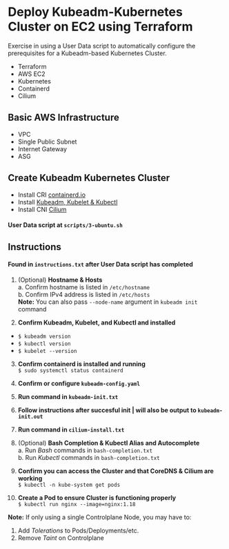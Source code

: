 # Deploy Kubeadm-Kubernetes Cluster on EC2 using Terraform

Exercise in using a User Data script to automatically configure the prerequisites for a Kubeadm-based Kubernetes Cluster.

- Terraform
- AWS EC2
- Kubernetes
- Containerd
- Cilium

## Basic AWS Infrastructure
- VPC
- Single Public Subnet
- Internet Gateway
- ASG

## Create Kubeadm Kubernetes Cluster
- Install CRI [containerd.io](https://github.com/containerd/containerd/blob/main/docs/getting-started.md)
- Install [Kubeadm, Kubelet & Kubectl](https://kubernetes.io/docs/setup/production-environment/tools/kubeadm/install-kubeadm/)
- Install CNI [Cilium](https://docs.cilium.io/en/stable/gettingstarted/k8s-install-default/)

#### User Data script at `scripts/3-ubuntu.sh`

## Instructions
#### Found in `instructions.txt` after User Data script has completed

1. (Optional) **Hostname & Hosts**  
a. Confirm hostname is listed in `/etc/hostname`  
b. Confirm IPv4 address is listed in `/etc/hosts`  
**Note:** You can also pass `--node-name` argument in `kubeadm init` command 

3. **Confirm Kubeadm, Kubelet, and Kubectl and installed**  
- `$ kubeadm version`
- `$ kubectl version`
- `$ kubelet --version`

3. **Confirm containerd is installed and running**  
    `$ sudo systemctl status containerd`

4. **Confirm or configure `kubeadm-config.yaml`**

5. **Run command in `kubeadm-init.txt`**

6. **Follow instructions after succesful init | will also be output to `kubeadm-init.out`**

7. **Run command in `cilium-install.txt`**

8. (Optional) **Bash Completion & Kubectl Alias and Autocomplete**  
a. Run *Bash* commands in `bash-completion.txt`  
b. Run *Kubectl* commands in `bash-completion.txt`

9. **Confirm you can access the Cluster and that CoreDNS & Cilium are working**  
    `$ kubectl -n kube-system get pods`

10. **Create a Pod to ensure Cluster is functioning properly**  
    `$ kubectl run nginx --image=nginx:1.18`


**Note:** If only using a single Controlplane Node, you may have to:
   1. Add *Tolerations* to Pods/Deployments/etc.
   2. Remove *Taint* on Controlplane